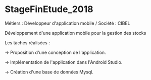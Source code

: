 # StageFinEtude_2018

Métiers : Développeur d'application mobile / Société : CIBEL

Développement d'une application mobile pour la gestion des stocks

Les tàches réalisées : 

-> Proposition d'une conception de l'application.

-> Implémentation de l'application dans l'Android Studio.

-> Création d'une base de données Mysql.
